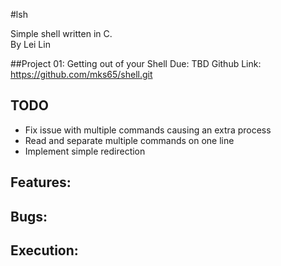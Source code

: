 #lsh

Simple shell written in C. \
By Lei Lin

##Project 01: Getting out of your Shell
Due: TBD
Github Link: https://github.com/mks65/shell.git

## TODO
- Fix issue with multiple commands causing an extra process
- Read and separate multiple commands on one line
- Implement simple redirection

## Features:

## Bugs:

## Execution:
